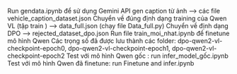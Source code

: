 Run gendata.ipynb để sử dụng Gemini API gen caption từ ảnh --> các file vehicle_caption_dataset.json 
Chuyển về đúng định dạng training của Qwen VL (tập train ) --> data_full.json (chạy file Data_full.py)
Chuyển về định dạng DPO --> rejected_dataset_dpo.json
Run file train_moi_nhat.ipynb để finetune mô hình Qwen 
Các trọng số đã được lưu thành các folder: dpo-qwen2-vl-checkpoint-epoch0, dpo-qwen2-vl-checkpoint-epoch1, dpo-qwen2-vl-checkpoint-epoch2
Test với mô hình Qwen gốc : run infer_model_gốc.ipynb
Test với mô hình Qwen đã finetune: run Finetune and infer.ipynb